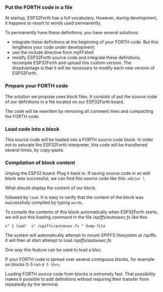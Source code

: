 <h3>Put the FORTH code in a file</h3>

<p>At startup, ESP32Forth has a full vocabulary. However, during development,
    it happens to resort to words used permanently.</p>
    <p>To permanently have these definitions, you have several solutions:</p>
    <ul>
        <li>integrate these definitions at the beginning of your FORTH code. But this lengthens your code
        under development;</li>
        <li>use the include directive from myFFshell</li>
        <li>modify ESP32Forth source code and integrate these definitions, recompile ESP32Forth and upload
        this custom version. The disadvantage is that it will be necessary to modify each new version of
        ESP32Forth.</li>
    </ul>

   <h3>Prepare your FORTH code</h3>
    <p>The solution we propose uses block files. It consists of
     put the source code of our definitions in a file located on our ESP32Forth board.</p>
    <p>The code will be rewritten by removing all comment lines and
     compacting the FORTH code.</p>
     
<h3>Load code into a block</h3>
    <p>This source code will be loaded into a FORTH source code block. In order not to saturate
    the ESP32Forth interpreter, this code will be transferred several times, by copy-paste.</p>

<h3>Compilation of block content</h3>
    <p>Unplug the ESP32 board. Plug it back in. If saving source code in an edit block
    was successful, we can find this source code like this: <code>editor l</code></p>
    <p>What should display the content of our block.</p>

followed by <code>load</code>. It is easy to verify that the content of the block
    was successfully compiled by typing <code>words</code>.</p>
    <p>To compile the contents of this block automatically when ESP32Forth starts,
    we will put this loading command in the file <i>/spiffs/autoexec.fs</i>
    like this:</p>

<p><code>s" 1 load"  s" /spiffs/autoexec.fs " dump-file </code></p>

<p>The system will automatically attempt to mount SPIFFS filesystem at /spiffs. It 
    will then at start attempt to load <i>/spiffs/autoexec.fs</i>.</p>
<p>One way this feature can be used to load a bloc.</p>
<p>If your FORTH code is spread over several contiguous blocks, for example
    on blocks 0-5 run <code>0 5 thru</code>.</p>
    <p>Loading FORTH source code from blocks is extremely fast. That
    possibility makes it possible to add definitions without requiring their transfer from
    repeatedly by the terminal.</p>
